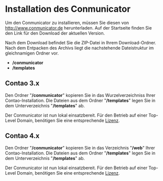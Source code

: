 # Installation des Conmunicator
Um den Conmunicator zu installieren, müssen Sie diesen von http://www.conmunicator.de herunterladen. Auf der Startseite finden Sie den Link für den Download der aktuellen Version.

Nach dem Download befindet Sie die ZIP-Datei in Ihrem Download-Ordner. Nach dem Entpacken des Archivs liegt die nachstehende Dateistruktur im gleichnamigen Ordner vor.

- **/conmunicator**
- **/templates**

## Contao 3.x

Den Ordner "**/conmunicator**" kopieren Sie in das Wurzelverzeichniss Ihrer Contao-Installation. Die Dateien aus dem Ordner "**/templates**" legen Sie in dem Unterverzeichnis "**/templates**" ab.

Der Conmunicator ist nun lokal einsatzbereit. Für den Betrieb auf einer Top-Level Domain, benötigen Sie eine entsprechende [Lizenz](lizenzen.md).

## Contao 4.x

Den Ordner "**/conmunicator**" kopieren Sie in das Verzeichnis "**/web**" Ihrer Contao-Installation. Die Dateien aus dem Ordner "**/templates**" legen Sie in dem Unterverzeichnis "**/templates**" ab.

Der Conmunicator ist nun lokal einsatzbereit. Für den Betrieb auf einer Top-Level Domain, benötigen Sie eine entsprechende [Lizenz](lizenzen.md).